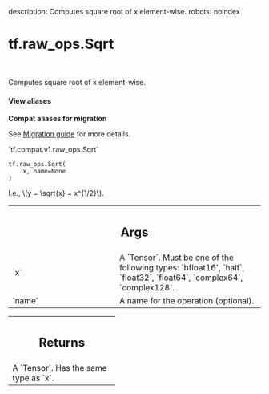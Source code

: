 description: Computes square root of x element-wise.
robots: noindex

# tf.raw_ops.Sqrt

<!-- Insert buttons and diff -->

<table class="tfo-notebook-buttons tfo-api nocontent" align="left">

</table>



Computes square root of x element-wise.

<section class="expandable">
  <h4 class="showalways">View aliases</h4>
  <p>
<b>Compat aliases for migration</b>
<p>See
<a href="https://www.tensorflow.org/guide/migrate">Migration guide</a> for
more details.</p>
<p>`tf.compat.v1.raw_ops.Sqrt`</p>
</p>
</section>

<pre class="devsite-click-to-copy prettyprint lang-py tfo-signature-link">
<code>tf.raw_ops.Sqrt(
    x, name=None
)
</code></pre>



<!-- Placeholder for "Used in" -->

I.e., \\(y = \sqrt{x} = x^{1/2}\\).

<!-- Tabular view -->
 <table class="responsive fixed orange">
<colgroup><col width="214px"><col></colgroup>
<tr><th colspan="2"><h2 class="add-link">Args</h2></th></tr>

<tr>
<td>
`x`
</td>
<td>
A `Tensor`. Must be one of the following types: `bfloat16`, `half`, `float32`, `float64`, `complex64`, `complex128`.
</td>
</tr><tr>
<td>
`name`
</td>
<td>
A name for the operation (optional).
</td>
</tr>
</table>



<!-- Tabular view -->
 <table class="responsive fixed orange">
<colgroup><col width="214px"><col></colgroup>
<tr><th colspan="2"><h2 class="add-link">Returns</h2></th></tr>
<tr class="alt">
<td colspan="2">
A `Tensor`. Has the same type as `x`.
</td>
</tr>

</table>

